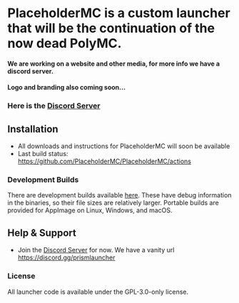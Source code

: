 # PlaceholderMC is a custom launcher that will be the continuation of the now dead PolyMC.
#### We are working on a website and other media, for more info we have a discord server.
#### Logo and branding also coming soon...

### Here is the [Discord Server](https://discord.gg/hX4g537UNE)

## Installation

- All downloads and instructions for PlaceholderMC will soon be available
- Last build status: <https://github.com/PlaceholderMC/PlaceholderMC/actions>

### Development Builds

There are development builds available [here](https://github.com/PlaceholderMC/PlaceholderMC/actions). These have debug information in the binaries, so their file sizes are relatively larger.
Portable builds are provided for AppImage on Linux, Windows, and macOS.

## Help & Support

- Join the [Discord Server](https://discord.gg/hX4g537UNE) for now. 
We have a vanity url https://discord.gg/prismlauncher

### License

All launcher code is available under the GPL-3.0-only license.
